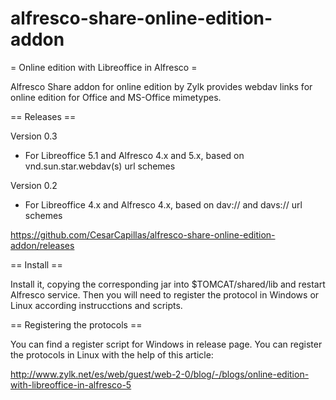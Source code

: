 # alfresco-share-online-edition-addon
= Online edition with Libreoffice in Alfresco =

Alfresco Share addon for online edition by Zylk provides webdav links for online edition for Office and MS-Office mimetypes.

== Releases ==

Version 0.3
 * For Libreoffice 5.1 and Alfresco 4.x and 5.x, based on vnd.sun.star.webdav(s) url schemes
 
Version 0.2
 * For Libreoffice 4.x and Alfresco 4.x, based on dav:// and davs:// url schemes

https://github.com/CesarCapillas/alfresco-share-online-edition-addon/releases

== Install ==

Install it, copying the corresponding jar into $TOMCAT/shared/lib and restart Alfresco service. Then you will need to register the protocol in Windows or Linux according instrucctions and scripts.

== Registering the protocols ==

You can find a register script for Windows in release page. 
You can register the protocols in Linux with the help of this article:

http://www.zylk.net/es/web/guest/web-2-0/blog/-/blogs/online-edition-with-libreoffice-in-alfresco-5
